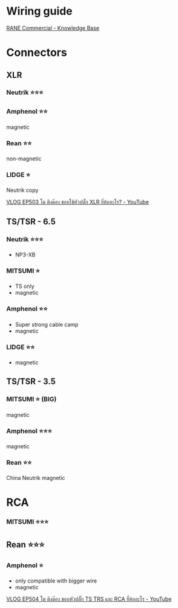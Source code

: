 # Wiring guide

[RANE Commercial - Knowledge Base](https://www.ranecommercial.com/kb_article.php?article=2107)

# Connectors
## XLR

### Neutrik ⭐⭐⭐


### Amphenol ⭐⭐
magnetic

### Rean ⭐⭐
non-magnetic


### LIDGE ⭐
Neutrik copy


[VLOG EP503 โต ติงต๊อง ชอบใช้หัวปลั๊ก XLR ยี่ห้ออะไร? - YouTube](https://www.youtube.com/watch?v=9zx68_HcG5k)


## TS/TSR - 6.5

### Neutrik ⭐⭐⭐
- NP3-XB

### MITSUMI ⭐
- TS only
- magnetic

### Amphenol ⭐⭐
- Super strong cable camp
- magnetic

### LIDGE ⭐⭐
- magnetic


## TS/TSR - 3.5


### MITSUMI ⭐ (BIG)
magnetic
### Amphenol ⭐⭐⭐
magnetic
### Rean ⭐⭐
China Neutrik 
magnetic

# RCA
### MITSUMI ⭐⭐⭐
## Rean ⭐⭐⭐

### Amphenol ⭐
- only compatible with bigger wire
- magnetic

[VLOG EP504 โต ติงต๊อง ชอบหัวปลั๊ก TS TRS และ RCA ยี่ห้ออะไร - YouTube](https://www.youtube.com/watch?v=WwOC2c-xwWo)
